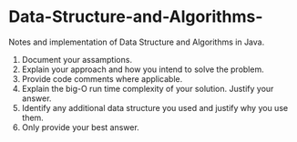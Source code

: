 # Data-Structure-and-Algorithms-
Notes and implementation of Data Structure and Algorithms in Java. 





1. Document your assamptions.      
2. Explain your approach and how you intend to solve the problem.      
3. Provide code comments where applicable.     
4. Explain the big-O run time complexity of your solution. Justify your answer.   
5. Identify any additional data structure you used and justify why you use them.   
6. Only provide your best answer.   
